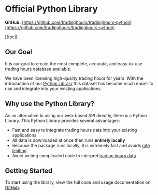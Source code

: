 # Official Python Library

**GitHub:** [https://github.com/tradinghours/tradinghours-python](https://github.com/tradinghours/tradinghours-python)

[[toc]]

## Our Goal

It is our goal to create the most complete, accurate, and easy-to-use trading hours database available.

We have been licensing high-quality trading hours for years.
With the introduction of our [Python Library](https://github.com/tradinghours/tradinghours-python) this dataset has become much easier to use and integrate into your existing applications.

## Why use the Python Library?

As an alternative to using our web-based API directly, there is a Python Library.
This Python Library provides several advantages:

- Fast and easy to integrate trading hours data into your existing applications
- All data is downloaded at once then runs **entirely locally**
- Because the package runs locally, it is extremely fast and avoids [rate limiting](/3.x/api-details#rate-limits)
- Avoid writing complicated code to interpret [trading hours data](/3.x/enterprise/download)

## Getting Started

To start using the library, view the full code and usage documentation on [GitHub](https://github.com/tradinghours/tradinghours-python).
